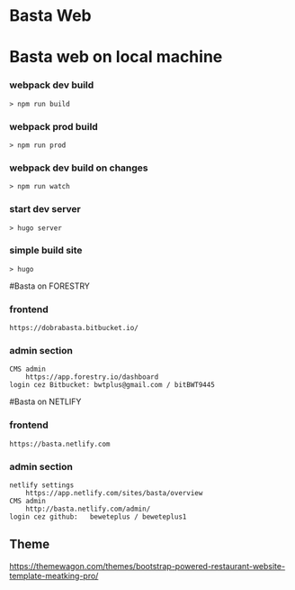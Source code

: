 # Basta Web

# Basta web on local machine

### webpack dev build
	> npm run build
### webpack prod build
	> npm run prod
### webpack dev build on changes
	> npm run watch
### start dev server
	> hugo server
### simple build site
	> hugo


#Basta on FORESTRY

### frontend
	https://dobrabasta.bitbucket.io/

### admin section
	CMS admin
		https://app.forestry.io/dashboard
	login cez Bitbucket: bwtplus@gmail.com / bitBWT9445



#Basta on NETLIFY

### frontend
	https://basta.netlify.com
 
###  admin section
	netlify settings
		https://app.netlify.com/sites/basta/overview
	CMS admin
		http://basta.netlify.com/admin/
	login cez github:	beweteplus / beweteplus1

	

## Theme
https://themewagon.com/themes/bootstrap-powered-restaurant-website-template-meatking-pro/
	